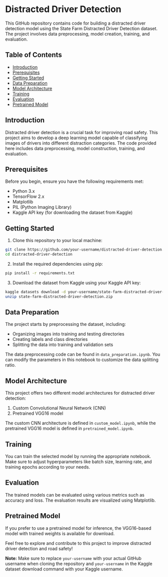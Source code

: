 # Distracted Driver Detection

This GitHub repository contains code for building a distracted driver detection model using the State Farm Distracted Driver Detection dataset. The project involves data preprocessing, model creation, training, and evaluation.

## Table of Contents

- [Introduction](#introduction)
- [Prerequisites](#prerequisites)
- [Getting Started](#getting-started)
- [Data Preparation](#data-preparation)
- [Model Architecture](#model-architecture)
- [Training](#training)
- [Evaluation](#evaluation)
- [Pretrained Model](#pretrained-model)

## Introduction

Distracted driver detection is a crucial task for improving road safety. This project aims to develop a deep learning model capable of classifying images of drivers into different distraction categories. The code provided here includes data preprocessing, model construction, training, and evaluation.

## Prerequisites

Before you begin, ensure you have the following requirements met:

- Python 3.x
- TensorFlow 2.x
- Matplotlib
- PIL (Python Imaging Library)
- Kaggle API key (for downloading the dataset from Kaggle)

## Getting Started

1. Clone this repository to your local machine:

```bash
git clone https://github.com/your-username/distracted-driver-detection.git
cd distracted-driver-detection
```

2. Install the required dependencies using pip:

```bash
pip install -r requirements.txt
```

3. Download the dataset from Kaggle using your Kaggle API key:

```bash
kaggle datasets download -d your-username/state-farm-distracted-driver-detection
unzip state-farm-distracted-driver-detection.zip
```

## Data Preparation

The project starts by preprocessing the dataset, including:

- Organizing images into training and testing directories
- Creating labels and class directories
- Splitting the data into training and validation sets

The data preprocessing code can be found in `data_preparation.ipynb`. You can modify the parameters in this notebook to customize the data splitting ratio.

## Model Architecture

This project offers two different model architectures for distracted driver detection:

1. Custom Convolutional Neural Network (CNN)
2. Pretrained VGG16 model

The custom CNN architecture is defined in `custom_model.ipynb`, while the pretrained VGG16 model is defined in `pretrained_model.ipynb`.

## Training

You can train the selected model by running the appropriate notebook. Make sure to adjust hyperparameters like batch size, learning rate, and training epochs according to your needs.

## Evaluation

The trained models can be evaluated using various metrics such as accuracy and loss. The evaluation results are visualized using Matplotlib.

## Pretrained Model

If you prefer to use a pretrained model for inference, the VGG16-based model with trained weights is available for download.

Feel free to explore and contribute to this project to improve distracted driver detection and road safety!

**Note:** Make sure to replace `your-username` with your actual GitHub username when cloning the repository and `your-username` in the Kaggle dataset download command with your Kaggle username.

